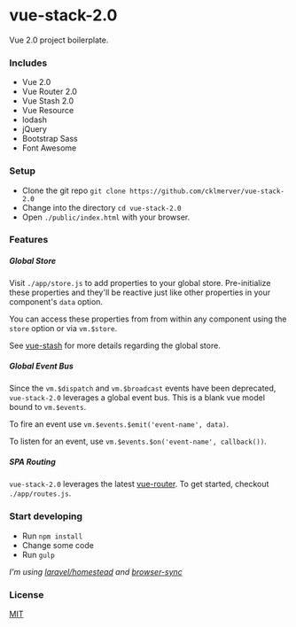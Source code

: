 # vue-stack-2.0
Vue 2.0 project boilerplate.

### Includes
* Vue 2.0
* Vue Router 2.0
* Vue Stash 2.0
* Vue Resource
* lodash
* jQuery
* Bootstrap Sass
* Font Awesome

### Setup
* Clone the git repo `git clone https://github.com/cklmerver/vue-stack-2.0`
* Change into the directory `cd vue-stack-2.0`
* Open `./public/index.html` with your browser.

### Features

##### Global Store
Visit `./app/store.js` to add properties to your global store. Pre-initialize these properties and they'll be reactive 
just like other properties in your component's `data` option.
 
You can access these properties from from within any component using the `store` option or via `vm.$store`. 
 
See [vue-stash](https://github.com/cklmercer/vue-stash) for more details regarding the global store.
 
##### Global Event Bus
Since the `vm.$dispatch` and `vm.$broadcast` events have been deprecated, `vue-stack-2.0` leverages a global event bus. 
This is a blank vue model bound to `vm.$events`. 

To fire an event use `vm.$events.$emit('event-name', data)`.

To listen for an event, use `vm.$events.$on('event-name', callback())`.

##### SPA Routing
`vue-stack-2.0` leverages the latest [vue-router](https://github.com/vuejs/vue-router). To get started, checkout
`./app/routes.js`.

### Start developing
* Run `npm install`
* Change some code
* Run `gulp`

_I'm using [laravel/homestead](https://github.com/laravel/homestead) and [browser-sync](https://github.com/JeffreyWay/laravel-elixir-browsersync-official)_

### License
[MIT](http://opensource.org/licenses/MIT)